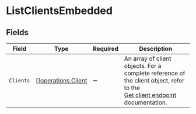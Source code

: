 # ListClientsEmbedded


## Fields

| Field                                                                                                                                    | Type                                                                                                                                     | Required                                                                                                                                 | Description                                                                                                                              |
| ---------------------------------------------------------------------------------------------------------------------------------------- | ---------------------------------------------------------------------------------------------------------------------------------------- | ---------------------------------------------------------------------------------------------------------------------------------------- | ---------------------------------------------------------------------------------------------------------------------------------------- |
| `Clients`                                                                                                                                | [][operations.Client](../../models/operations/client.md)                                                                                 | :heavy_minus_sign:                                                                                                                       | An array of client objects. For a complete reference of the client object, refer to the<br/>[Get client endpoint](get-client) documentation. |